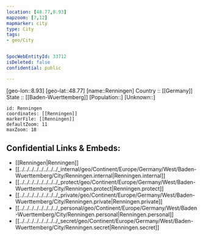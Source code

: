 ```yaml
---
location: [48.77,8.93] 
mapzoom: [7,12] 
mapmarker: city 
type: City
tags:
- geo/City


SpocWebEntityId: 33712
isDeleted: false
confidential: public

---
```

[geo-lon::8.93] 
[geo-lat::48.77] 
[name::Renningen] 
Country :: [[Germany]]  
State :: [[Baden-Wuerttemberg]] 
[Population::] 
[Unknown::] 


```leaflet
id: Renningen
coordinates: [[Renningen]] 
markerFile: [[Renningen]] 
defaultZoom: 11 
maxZoom: 18
```


## Confidential Links & Embeds: 
- [[Renningen|Renningen]]  
- [[../../../../../../../../_internal/geo/Continent/Europe/Germany/West/Baden-Wuerttemberg/City/Renningen.internal|Renningen.internal]] 
- [[../../../../../../../../_protect/geo/Continent/Europe/Germany/West/Baden-Wuerttemberg/City/Renningen.protect|Renningen.protect]] 
- [[../../../../../../../../_private/geo/Continent/Europe/Germany/West/Baden-Wuerttemberg/City/Renningen.private|Renningen.private]] 
- [[../../../../../../../../_personal/geo/Continent/Europe/Germany/West/Baden-Wuerttemberg/City/Renningen.personal|Renningen.personal]] 
- [[../../../../../../../../_secret/geo/Continent/Europe/Germany/West/Baden-Wuerttemberg/City/Renningen.secret|Renningen.secret]] 
